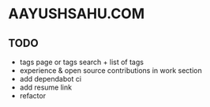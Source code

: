 # AAYUSHSAHU.COM

## TODO

- tags page or tags search + list of tags
- experience & open source contributions in work section
- add dependabot ci
- add resume link
- refactor
